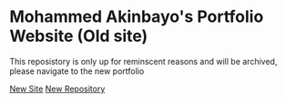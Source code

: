 # Mohammed Akinbayo's Portfolio Website (Old site)

This reposistory is only up for reminscent reasons and will be archived, please navigate to the new portfolio

[New Site](https://mohammed532.github.io/portfolio-2024/) [New Repository](https://github.com/Mohammed532/portfolio-2024)

